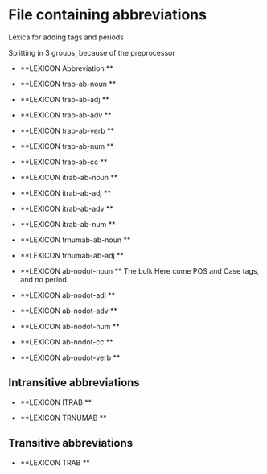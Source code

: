 
# File containing abbreviations


Lexica for adding tags and periods

Splitting in 3 groups, because of the preprocessor

 * **LEXICON Abbreviation   **






 * **LEXICON trab-ab-noun   **
 * **LEXICON trab-ab-adj   **
 * **LEXICON trab-ab-adv   **
 * **LEXICON trab-ab-verb   **
 * **LEXICON trab-ab-num   **
 * **LEXICON trab-ab-cc   **


 * **LEXICON itrab-ab-noun   **
 * **LEXICON itrab-ab-adj   **
 * **LEXICON itrab-ab-adv   **
 * **LEXICON itrab-ab-num   **


 * **LEXICON trnumab-ab-noun   **
 * **LEXICON trnumab-ab-adj   **





 * **LEXICON ab-nodot-noun   **   The bulk
Here come POS and Case tags, and no period.

 * **LEXICON ab-nodot-adj   **

 * **LEXICON ab-nodot-adv   **

 * **LEXICON ab-nodot-num   **

 * **LEXICON ab-nodot-cc   **





 * **LEXICON ab-nodot-verb   **







## Intransitive abbreviations 

 * **LEXICON ITRAB   **






 * **LEXICON TRNUMAB   **






## Transitive abbreviations 

 * **LEXICON TRAB   **










